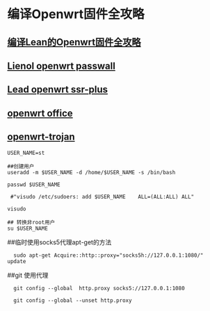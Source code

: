 # 编译Openwrt固件全攻略


## [编译Lean的Openwrt固件全攻略](https://imgki.com/archives/openwrt-lean.html)

## [Lienol openwrt passwall](https://github.com/Lienol/openwrt)

## [Lead openwrt ssr-plus](https://github.com/coolsnowwolf/lede)

## [openwrt office](https://github.com/openwrt/openwrt)

## [openwrt-trojan](https://github.com/trojan-gfw/openwrt-trojan)


```shell
USER_NAME=st

##创建用户
useradd -m $USER_NAME -d /home/$USER_NAME -s /bin/bash

passwd $USER_NAME

 #"visudo /etc/sudoers: add $USER_NAME    ALL=(ALL:ALL) ALL"

visudo

## 转换非root用户
su $USER_NAME

```


##临时使用socks5代理apt-get的方法

      sudo apt-get Acquire::http::proxy="socks5h://127.0.0.1:1080/"  update 

##git 使用代理

      git config --global  http.proxy socks5://127.0.0.1:1080

      git config --global --unset http.proxy
